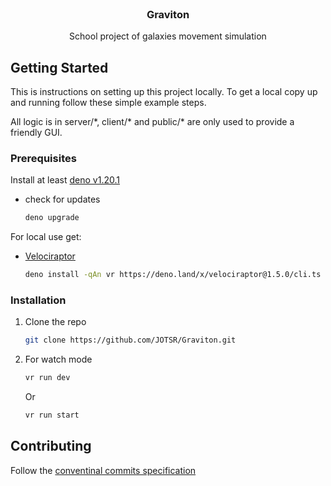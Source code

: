 <!-- PROJECT LOGO -->
<br />
<p align="center">
  <!-- <a href="https://github.com/JOTSR/Graviton/">
    <img src="public/icon-512.png" alt="Logo" width="200" height="200">
  </a> -->

  <h3 align="center">Graviton</h3>

  <p align="center">
    School project of galaxies movement simulation
  </p>
</p>

<!-- GETTING STARTED -->

## Getting Started

This is instructions on setting up this project locally.
To get a local copy up and running follow these simple example steps.

All logic is in server/\*, client/\* and public/\*  are only used to provide a friendly GUI.

### Prerequisites

Install at least [deno v1.20.1](https://deno.land/)

-   check for updates
    ```sh
    deno upgrade
    ```
For local use get:
-   [Velociraptor](https://deno.land/x/velociraptor@1.5.0)
    ```sh
    deno install -qAn vr https://deno.land/x/velociraptor@1.5.0/cli.ts
    ```

### Installation
<!-- 
1. Run directly
   ```sh
   deno run https://github.com/JOTSR/Graviton/server/main.ts
   ```
    Or -->

1. Clone the repo
    ```sh
    git clone https://github.com/JOTSR/Graviton.git
    ```
1. For watch mode
    ```sh
    vr run dev
    ```
    Or 
    ```sh
    vr run start
    ```
<!-- CONTRIBUTING -->

## Contributing

Follow the [conventinal commits specification](https://www.conventionalcommits.org/en/v1.0.0/)



